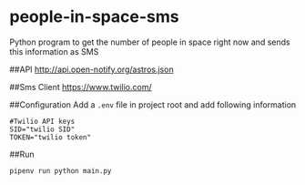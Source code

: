 # people-in-space-sms
Python program to get the number of people in space right now and sends this information as SMS

##API
http://api.open-notify.org/astros.json

##Sms Client
https://www.twilio.com/

##Configuration
Add a `.env` file in project root and add following information
```dotenv
#Twilio API keys
SID="twilio SID"
TOKEN="twilio token"
```

##Run
```sh
pipenv run python main.py
```